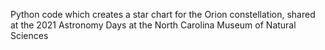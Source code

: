 Python code which creates a star chart for the Orion constellation, shared at the 2021 Astronomy Days at the North Carolina Museum of Natural Sciences
